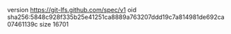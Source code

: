 version https://git-lfs.github.com/spec/v1
oid sha256:5848c928f335b25e41251ca8889a763207ddd19c7a814981de692ca07461139c
size 16701
